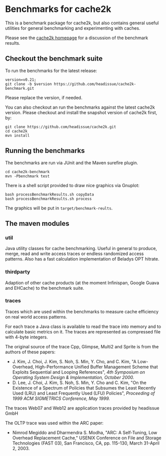 # Benchmarks for cache2k

This is a benchmark package for cache2k, but also contains general useful utilities for
general benchmarking and experimenting with caches.

Please see the [cache2k homepage](http://cache2k.org) for a discussion of the benchmark
results.

## Checkout the benchmark suite

To run the benchmarks for the latest release:

```
version=v0.21;
git clone -b $version https://github.com/headissue/cache2k-benchmark.git
```

Please replace the version, if needed.

You can also checkout an run the benchmarks against the latest cache2k version.
Please checkout and install the snapshot version of cache2k first, by:

```
git clone https://github.com/headissue/cache2k.git
cd cache2k
mvn install
```

## Running the benchmarks

The benchmarks are run via JUnit and the Maven surefire plugin.

```
cd cache2k-benchmark
mvn -Pbenchmark test
```

There is a shell script provided to draw nice graphics via Gnuplot:

```
bash processBenchmarkResults.sh copyData
bash processBenchmarkResults.sh process
```

The graphics will be put in `target/benchmark-reults`.

## The maven modules

### util

Java utility classes for cache benchmarking. Useful in general to produce, merge, read and write access
traces or endless randomized access patterns. Also has a fast calculation implementation
of Beladys OPT hitrate.

### thirdparty

Adaption of other cache products (at the moment Infinispan, Google Guava and EHCache) to the benchmark suite.

### traces

Traces which are used within the benchmarks to measure cache efficiency on real world access patterns.

For each trace a Java class is available to read the trace into memory and to calculate
basic metrics on it. The traces are represented as compressed file with 4-byte integers.

The original source of the trace Cpp, Glimpse, Multi2 and Sprite is from the authors of these
papers:

  * J. Kim, J. Choi, J. Kim, S. Noh, S. Min, Y. Cho, and C. Kim,
    "A Low-Overhead, High-Performance Unified Buffer Management Scheme
    that Exploits Sequential and Looping References",
    *4th Symposium on Operating System Design & Implementation, October 2000.*
  *  D. Lee, J. Choi, J. Kim, S. Noh, S. Min, Y. Cho and C. Kim,
    "On the Existence of a Spectrum of Policies that Subsumes the Least Recently Used
     (LRU) and Least Frequently Used (LFU) Policies", *Proceeding of 1999 ACM
     SIGMETRICS Conference, May 1999.*

The traces Web07 and Web12 are application traces provided by headissue GmbH

The OLTP trace was used within the ARC paper:

  * Nimrod Megiddo and Dharmendra S. Modha, "ARC: A Self-Tuning, Low Overhead 
    Replacement Cache," USENIX Conference on File and Storage Technologies (FAST 03), 
    San Francisco, CA, pp. 115-130, March 31-April 2, 2003. 

